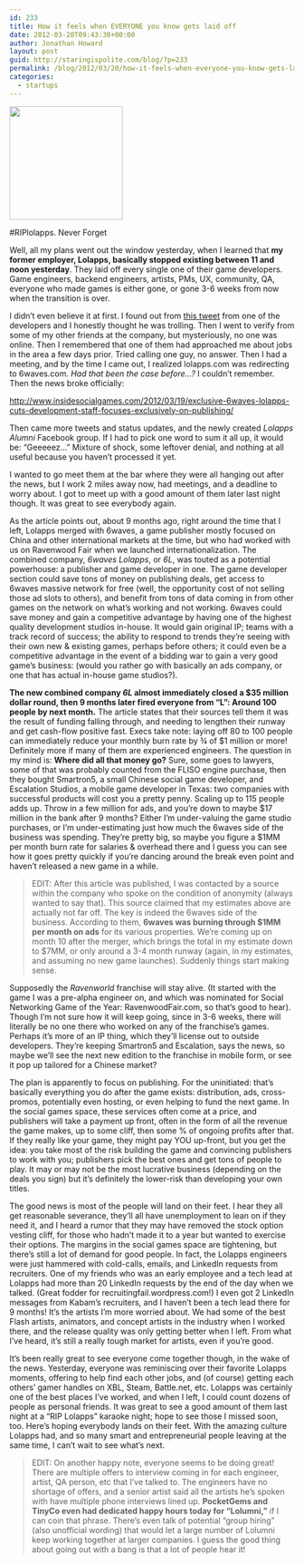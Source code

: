 ```yaml
---
id: 233
title: How it feels when EVERYONE you know gets laid off
date: 2012-03-20T09:43:30+00:00
author: Jonathan Howard
layout: post
guid: http://staringispolite.com/blog/?p=233
permalink: /blog/2012/03/20/how-it-feels-when-everyone-you-know-gets-laid-off/
categories:
  - startups
---
```

<div class="wp-caption alignnone" style="width: 210px">
  <img class="  " title="Never Forget" src="https://sphotos-b-sjc.xx.fbcdn.net/hphotos-frc3/295028_10100937531710764_1355160736_n.jpg" alt="" width="200" height="200" />
  
  <p class="wp-caption-text">
    #RIPlolapps. Never Forget
  </p>
</div>

Well, all my plans went out the window yesterday, when I learned that **my former employer, Lolapps, basically stopped existing between 11 and noon yesterday**. They laid off every single one of their game developers. Game engineers, backend engineers, artists, PMs, UX, community, QA, everyone who made games is either gone, or gone 3-6 weeks from now when the transition is over.

<!--more-->

I didn’t even believe it at first. I found out from <a href="https://twitter.com/#!/JimOtermat/status/181818135475798016" target="_blank">this tweet</a> from one of the developers and I honestly thought he was trolling. Then I went to verify from some of my other friends at the company, but mysteriously, no one was online. Then I remembered that one of them had approached me about jobs in the area a few days prior. Tried calling one guy, no answer. Then I had a meeting, and by the time I came out, I realized lolapps.com was redirecting to 6waves.com. _Had that been the case before&#8230;?_ I couldn&#8217;t remember. Then the news broke officially:

<http://www.insidesocialgames.com/2012/03/19/exclusive-6waves-lolapps-cuts-development-staff-focuses-exclusively-on-publishing/>

Then came more tweets and status updates, and the newly created _Lolapps Alumni_ Facebook group. If I had to pick one word to sum it all up, it would be: &#8220;Geeeeez&#8230;&#8221; Mixture of shock, some leftover denial, and nothing at all useful because you haven&#8217;t processed it yet.

I wanted to go meet them at the bar where they were all hanging out after the news, but I work 2 miles away now, had meetings, and a deadline to worry about. I got to meet up with a good amount of them later last night though. It was great to see everybody again.

As the article points out, about 9 months ago, right around the time that I left, Lolapps merged with 6waves, a game publisher mostly focused on China and other international markets at the time, but who had worked with us on Ravenwood Fair when we launched internationalization. The combined company, _6waves Lolapps_, or _6L_, was touted as a potential powerhouse: a publisher and game developer in one. The game developer section could save tons of money on publishing deals, get access to 6waves massive network for free (well, the opportunity cost of not selling those ad slots to others), and benefit from tons of data coming in from other games on the network on what’s working and not working. 6waves could save money and gain a competitive advantage by having one of the highest quality development studios in-house. It would gain original IP; teams with a track record of success; the ability to respond to trends they’re seeing with their own new & existing games, perhaps before others; it could even be a competitive advantage in the event of a bidding war to gain a very good game’s business: (would you rather go with basically an ads company, or one that has actual in-house game studios?).

**The new combined company _6L_ almost immediately closed a $35 million dollar round, then 9 months later fired everyone from “L”: Around 100 people by next month.** The article states that their sources tell them it was the result of funding falling through, and needing to lengthen their runway and get cash-flow positive fast. Execs take note: laying off 80 to 100 people can immediately reduce your monthly burn rate by ¾ of $1 million or more! Definitely more if many of them are experienced engineers. The question in my mind is: **Where did all that money go?** Sure, some goes to lawyers, some of that was probably counted from the FLISO engine purchase, then they bought Smartron5, a small Chinese social game developer, and Escalation Studios, a mobile game developer in Texas: two companies with successful products will cost you a pretty penny. Scaling up to 115 people adds up. Throw in a few million for ads, and you’re down to maybe $17 million in the bank after 9 months? Either I’m under-valuing the game studio purchases, or I’m under-estimating just how much the 6waves side of the business was spending. They’re pretty big, so maybe you figure a $1MM per month burn rate for salaries & overhead there and I guess you can see how it goes pretty quickly if you’re dancing around the break even point and haven’t released a new game in a while.

> EDIT: After this article was published, I was contacted by a source within the company who spoke on the condition of anonymity (always wanted to say that). This source claimed that my estimates above are actually not far off. The key is indeed the 6waves side of the business. According to them, **6waves was burning through $1MM per month on ads** for its various properties. We&#8217;re coming up on month 10 after the merger, which brings the total in my estimate down to $7MM, or only around a 3-4 month runway (again, in my estimates, and assuming no new game launches). Suddenly things start making sense.

Supposedly the _Ravenworld_ franchise will stay alive. (It started with the game I was a pre-alpha engineer on, and which was nominated for Social Networking Game of the Year: RavenwoodFair.com, so that’s good to hear). Though I’m not sure how it will keep going, since in 3-6 weeks, there will literally be no one there who worked on any of the franchise’s games. Perhaps it’s more of an IP thing, which they’ll license out to outside developers. They’re keeping Smartron5 and Escalation, says the news, so maybe we’ll see the next new edition to the franchise in mobile form, or see it pop up tailored for a Chinese market?

The plan is apparently to focus on publishing. For the uninitiated: that’s basically everything you do after the game exists: distribution, ads, cross-promos, potentially even hosting, or even helping to fund the next game. In the social games space, these services often come at a price, and publishers will take a payment up front, often in the form of all the revenue the game makes, up to some cliff, then some % of ongoing profits after that. If they really like your game, they might pay YOU up-front, but you get the idea: you take most of the risk building the game and convincing publishers to work with you; publishers pick the best ones and get tons of people to play. It may or may not be the most lucrative business (depending on the deals you sign) but it’s definitely the lower-risk than developing your own titles.

The good news is most of the people will land on their feet. I hear they all get reasonable severance, they&#8217;ll all have unemployment to lean on if they need it, and I heard a rumor that they may have removed the stock option vesting cliff, for those who hadn’t made it to a year but wanted to exercise their options. The margins in the social games space are tightening, but there’s still a lot of demand for good people. In fact, the Lolapps engineers were just hammered with cold-calls, emails, and LinkedIn requests from recruiters. One of my friends who was an early employee and a tech lead at Lolapps had more than 20 LinkedIn requests by the end of the day when we talked. (Great fodder for recruitingfail.wordpress.com!) I even got 2 LinkedIn messages from Kabam&#8217;s recruiters, and I haven&#8217;t been a tech lead there for 9 months! It’s the artists I’m more worried about. We had some of the best Flash artists, animators, and concept artists in the industry when I worked there, and the release quality was only getting better when I left. From what I’ve heard, it’s still a really tough market for artists, even if you’re good.

It’s been really great to see everyone come together though, in the wake of the news. Yesterday, everyone was reminiscing over their favorite Lolapps moments, offering to help find each other jobs, and (of course) getting each others’ gamer handles on XBL, Steam, Battle.net, etc. Lolapps was certainly one of the best places I’ve worked, and when I left, I could count dozens of people as personal friends. It was great to see a good amount of them last night at a “RIP Lolapps” karaoke night; hope to see those I missed soon, too. Here’s hoping everybody lands on their feet. With the amazing culture Lolapps had, and so many smart and entrepreneurial people leaving at the same time, I can&#8217;t wait to see what&#8217;s next.

> EDIT: On another happy note, everyone seems to be doing great! There are multiple offers to interview coming in for each engineer, artist, QA person, etc that I&#8217;ve talked to. The engineers have no shortage of offers, and a senior artist said all the artists he&#8217;s spoken with have multiple phone interviews lined up. **PocketGems and TinyCo even had dedicated happy hours today for &#8220;Lolumni,&#8221;** if I can coin that phrase. There&#8217;s even talk of potential &#8220;group hiring&#8221; (also unofficial wording) that would let a large number of Lolumni keep working together at larger companies. I guess the good thing about going out with a bang is that a lot of people hear it!
